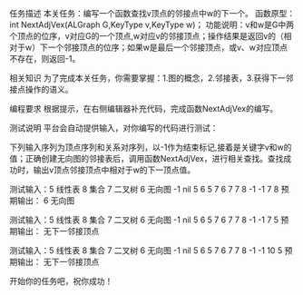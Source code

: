 任务描述
本关任务：编写一个函数查找v顶点的邻接点中w的下一个。
函数原型：int NextAdjVex(ALGraph G,KeyType v,KeyType w)；
功能说明：v和w是G中两个顶点的位序，v对应G的一个顶点,w对应v的邻接顶点；操作结果是返回v的（相对于w）下一个邻接顶点的位序；如果w是最后一个邻接顶点，或v、w对应顶点不存在，则返回-1。

相关知识
为了完成本关任务，你需要掌握：1.图的概念，2.邻接表，3.获得下一邻接点操作的语义。

编程要求
根据提示，在右侧编辑器补充代码，完成函数NextAdjVex的编写。

测试说明
平台会自动提供输入，对你编写的代码进行测试：

下列输入序列为顶点序列和关系对序列，以-1作为结束标记,接着是关键字v和w的值；正确创建无向图的邻接表后，调用函数NextAdjVex，进行相关查找。查找成功时，输出v顶点邻接顶点中相对于w的下一顶点值。


测试输入：5 线性表 8 集合 7 二叉树 6 无向图 -1 nil 5 6 5 7 6 7 7 8 -1 -1  7 8 
预期输出： 6 无向图


测试输入：5 线性表 8 集合 7 二叉树 6 无向图 -1 nil 5 6 5 7 6 7 7 8 -1 -1   7 5
预期输出： 无下一邻接顶点


测试输入：5 线性表 8 集合 7 二叉树 6 无向图 -1 nil 5 6 5 7 6 7 7 8 -1 -1  10 5 
预期输出： 无下一邻接顶点

开始你的任务吧，祝你成功！